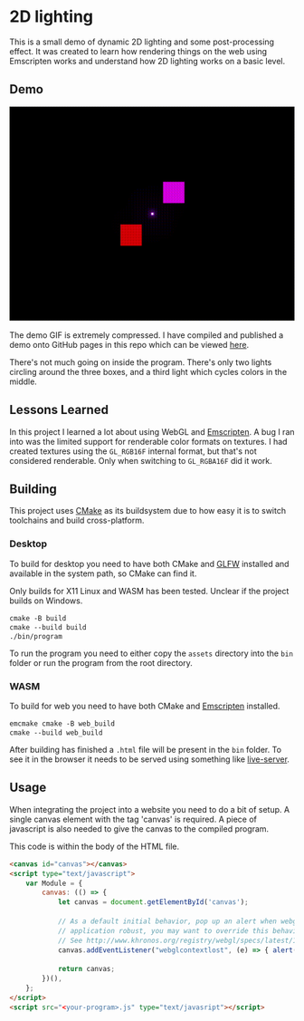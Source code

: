 # 2D lighting

This is a small demo of dynamic 2D lighting and some post-processing effect. It
was created to learn how rendering things on the web using Emscripten works and
understand how 2D lighting works on a basic level.

## Demo

![demo video](demo.gif)

The demo GIF is extremely compressed. I have compiled and published a demo onto GitHub pages in this repo which can be
viewed [here](http://faintforge.github.io/2d-lighting).

There's not much going on inside the program. There's only two lights circling
around the three boxes, and a third light which cycles colors in the middle.

## Lessons Learned

In this project I learned a lot about using WebGL and
[Emscripten](https://emscripten.org/). A bug I ran into was the limited support
for renderable color formats on textures. I had created textures using the
    `GL_RGB16F` internal format, but that's not considered renderable. Only when
    switching to `GL_RGBA16F` did it work.

## Building

This project uses [CMake](https://cmake.org/) as its buildsystem due to how easy
it is to switch toolchains and build cross-platform.

### Desktop

To build for desktop you need to have both CMake and
[GLFW](https://www.glfw.org/) installed and available in the system path, so
CMake can find it.

Only builds for X11 Linux and WASM has been tested. Unclear if the project
builds on Windows.

```shell
cmake -B build
cmake --build build
./bin/program
```
To run the program you need to either copy the `assets` directory into the `bin`
folder or run the program from the root directory.

### WASM

To build for web you need to have both CMake and
[Emscripten](https://emscripten.org/docs/getting_started/downloads.html)
installed.

```shell
emcmake cmake -B web_build
cmake --build web_build
```

After building has finished a `.html` file will be present in the `bin` folder.
To see it in the browser it needs to be served using something like
[live-server](https://www.npmjs.com/package/live-server).

## Usage

When integrating the project into a website you need to do a bit of setup. A
single canvas element with the tag 'canvas' is required. A piece of javascript
is also needed to give the canvas to the compiled program.

This code is within the body of the HTML file.

```html
<canvas id="canvas"></canvas>
<script type="text/javascript">
    var Module = {
        canvas: (() => {
            let canvas = document.getElementById('canvas');

            // As a default initial behavior, pop up an alert when webgl context is lost. To make your
            // application robust, you may want to override this behavior before shipping!
            // See http://www.khronos.org/registry/webgl/specs/latest/1.0/#5.15.2
            canvas.addEventListener("webglcontextlost", (e) => { alert('WebGL context lost. You will need to reload the page.'); e.preventDefault(); }, false);

            return canvas;
        })(),
    };
</script>
<script src="<your-program>.js" type="text/javasript"></script>
```

